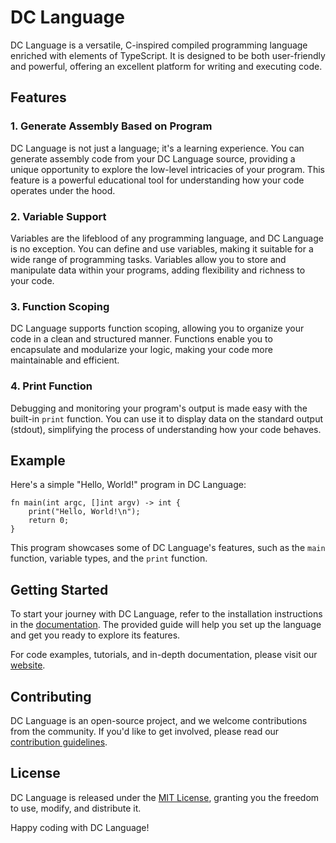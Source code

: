 
# DC Language

DC Language is a versatile, C-inspired compiled programming language enriched with elements of TypeScript. It is designed to be both user-friendly and powerful, offering an excellent platform for writing and executing code.

## Features

### 1. Generate Assembly Based on Program

DC Language is not just a language; it's a learning experience. You can generate assembly code from your DC Language source, providing a unique opportunity to explore the low-level intricacies of your program. This feature is a powerful educational tool for understanding how your code operates under the hood.

### 2. Variable Support

Variables are the lifeblood of any programming language, and DC Language is no exception. You can define and use variables, making it suitable for a wide range of programming tasks. Variables allow you to store and manipulate data within your programs, adding flexibility and richness to your code.

### 3. Function Scoping

DC Language supports function scoping, allowing you to organize your code in a clean and structured manner. Functions enable you to encapsulate and modularize your logic, making your code more maintainable and efficient. 

### 4. Print Function

Debugging and monitoring your program's output is made easy with the built-in `print` function. You can use it to display data on the standard output (stdout), simplifying the process of understanding how your code behaves.

## Example

Here's a simple "Hello, World!" program in DC Language:

```dc
fn main(int argc, []int argv) -> int {
    print("Hello, World!\n");
    return 0;
}
```

This program showcases some of DC Language's features, such as the `main` function, variable types, and the `print` function.

## Getting Started

To start your journey with DC Language, refer to the installation instructions in the [documentation](./docs/installation.md). The provided guide will help you set up the language and get you ready to explore its features.

For code examples, tutorials, and in-depth documentation, please visit our [website](https://www.dclanguage.org).

## Contributing

DC Language is an open-source project, and we welcome contributions from the community. If you'd like to get involved, please read our [contribution guidelines](./CONTRIBUTING.md).

## License

DC Language is released under the [MIT License](./LICENSE), granting you the freedom to use, modify, and distribute it.

Happy coding with DC Language!
